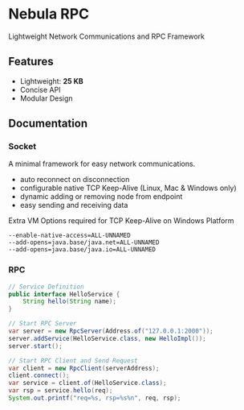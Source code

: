 Nebula RPC
==========

Lightweight Network Communications and RPC Framework


Features
--------

* Lightweight: **25 KB**
* Concise API
* Modular Design


Documentation
-------------

### Socket
A minimal framework for easy network communications.

* auto reconnect on disconnection
* configurable native TCP Keep-Alive (Linux, Mac & Windows only)
* dynamic adding or removing node from endpoint
* easy sending and receiving data

Extra VM Options required for TCP Keep-Alive on Windows Platform
```
--enable-native-access=ALL-UNNAMED
--add-opens=java.base/java.net=ALL-UNNAMED
--add-opens=java.base/java.io=ALL-UNNAMED
```

### RPC
```java
// Service Definition
public interface HelloService {
	String hello(String name);
}

// Start RPC Server
var server = new RpcServer(Address.of("127.0.0.1:2000"));
server.addService(HelloService.class, new HelloImpl());
server.start();

// Start RPC Client and Send Request
var client = new RpcClient(serverAddress);
client.connect();
var service = client.of(HelloService.class);
var rsp = service.hello(req);
System.out.printf("req=%s, rsp=%s%n", req, rsp);
```

